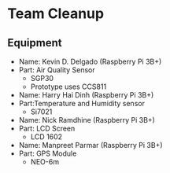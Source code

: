 # Team Cleanup
## Equipment 

* Name: Kevin D. Delgado (Raspberry Pi 3B+)
* Part: Air Quality Sensor
  * SGP30
  * Prototype uses CCS811
* Name: Harry Hai Dinh (Raspberry Pi 3B+)
* Part:Temperature and Humidity sensor
  * Si7021
* Name: Nick Ramdhine (Raspberry Pi 3B+)
* Part: LCD Screen
  * LCD 1602
* Name: Manpreet Parmar (Raspberry Pi 3B+)
* Part: GPS Module
  * NEO-6m

